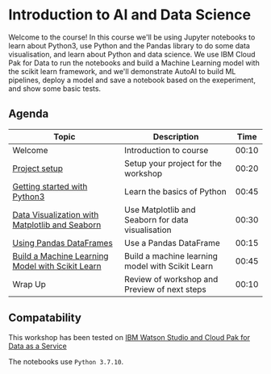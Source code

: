 # Introduction to AI and Data Science

Welcome to the course! In this course we'll be using Jupyter notebooks to learn about Python3, use Python and the Pandas library to do some data visualisation, and learn about Python and data science. We use IBM Cloud Pak for Data to run the notebooks and build a Machine Learning model with the scikit learn framework, and we'll demonstrate AutoAI to build ML pipelines, deploy a model and save a notebook based on the exeperiment, and show some basic tests.

## Agenda

| Topic | Description | Time |
| - | - | - |
| Welcome | Introduction to course | 00:10 |
| [Project setup](project-setup/README.md) | Setup your project for the workshop | 00:20 |
| [Getting started with Python3](python3/README.md) | Learn the basics of Python | 00:45 |
| [Data Visualization with Matplotlib and Seaborn](data-visualization/README.md) | Use Matplotlib and Seaborn for data visualisation | 00:30 |
| [Using Pandas DataFrames](data-exploration-pandas/README.md) | Use a Pandas DataFrame | 00:15 |
| [Build a Machine Learning Model with Scikit Learn](machine-learning-sklearn/README.md) | Build a machine learning model with Scikit Learn | 00:45 |
| Wrap Up | Review of workshop and Preview of next steps | 00:10 |


## Compatability

This workshop has been tested on [IBM Watson Studio and Cloud Pak for Data as a Service](https://dataplatform.cloud.ibm.com)

The notebooks use `Python 3.7.10`.
